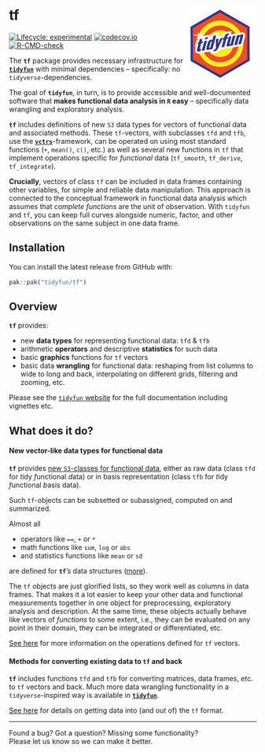 
<!-- README.md is generated from README.Rmd. Please edit that file -->

# tf <a href="https://tidyfun.github.io/tf/"><img src="https://github.com/tidyfun/tidyfun/blob/master/man/figures/logo.gif?raw=true" align="right" height="150" alt="tf website" /></a>

<!-- badges: start -->

[![Lifecycle:
experimental](https://img.shields.io/badge/lifecycle-experimental-orange.svg)](https://lifecycle.r-lib.org/articles/stages.html#experimental)
[![codecov.io](https://codecov.io/github/tidyfun/tf/coverage.svg?branch=main)](https://codecov.io/github/tidyfun/tf/branch/main)
[![R-CMD-check](https://github.com/tidyfun/tf/actions/workflows/full-check.yaml/badge.svg)](https://github.com/tidyfun/tf/actions/workflows/full-check.yaml)
<!-- badges: end -->

The **`tf`** package provides necessary infrastructure for
[**`tidyfun`**](https://tidyfun.github.io/tidyfun) with minimal
dependencies – specifically: no `tidyverse`-dependencies.

The goal of **`tidyfun`**, in turn, is to provide accessible and
well-documented software that **makes functional data analysis in `R`
easy** – specifically data wrangling and exploratory analysis.

**`tf`** includes definitions of new `S3` data types for vectors of
functional data and associated methods. These `tf`-vectors, with
subclasses `tfd` and `tfb`, use the
[**`vctrs`**](https://vctrs.r-lib.org/)-framework, can be operated on
using most standard functions (`+`, `mean()`, `c()`, etc.) as well as
several new functions in `tf` that implement operations specific for
*functional* data (`tf_smooth`, `tf_derive`, `tf_integrate`).

**Crucially**, vectors of class `tf` can be included in data frames
containing other variables, for simple and reliable data manipulation.
This approach is connected to the conceptual framework in functional
data analysis which assumes that *complete functions* are the unit of
observation. With `tidyfun` and `tf`, you can keep full curves alongside
numeric, factor, and other observations on the same subject in one data
frame.

## Installation

You can install the latest release from GitHub with:

``` r
pak::pak("tidyfun/tf")
```

## Overview

**`tf`** provides:

- new **data types** for representing functional data: `tfd` & `tfb`
- arithmetic **operators** and descriptive **statistics** for such data
- basic **graphics** functions for `tf` vectors
- basic data **wrangling** for functional data: reshaping from list
  columns to wide to long and back, interpolating on different grids,
  filtering and zooming, etc.

Please see the [`tidyfun` website](https://tidyfun.github.io/tidyfun)
for the full documentation including vignettes etc.

## What does it do?

#### New vector-like data types for functional data

**`tf`** provides [new `S3`-classes for functional
data](https://tidyfun.github.io/tidyfun/reference/index.html#section-tf-sub-classes-constructors-converters),
either as raw data (class `tfd` for *t*idy *f*unctional *d*ata) or in
basis representation (class `tfb` for *t*idy *f*unctional *b*asis data).

Such `tf`-objects can be subsetted or subassigned, computed on and
summarized.

Almost all

- operators like `==`, `+` or `*`
- math functions like `sum`, `log` or `abs`
- and statistics functions like `mean` or `sd`

are defined for **`tf`**’s data structures
([more](https://tidyfun.github.io/tidyfun/reference/index.html#section-arithmetic-logical-and-summary-functions)).

The `tf` objects are just glorified lists, so they work well as columns
in data frames. That makes it a lot easier to keep your other data and
functional measurements together in one object for preprocessing,
exploratory analysis and description. At the same time, these objects
actually behave like vectors of *functions* to some extent, i.e., they
can be evaluated on any point in their domain, they can be integrated or
differentiated, etc.

[See
here](https://tidyfun.github.io/tidyfun/articles/x01_tf_Vectors.html)
for more information on the operations defined for `tf` vectors.

#### Methods for converting existing data to `tf` and back

**`tf`** includes functions `tfd` and `tfb` for converting matrices,
data frames, etc. to `tf` vectors and back. Much more data wrangling
functionality in a `tidyverse`-inspired way is available in
[**`tidyfun`**](https://tidyfun.github.io/tidyfun).

[See
here](https://tidyfun.github.io/tidyfun/articles/x02_Conversion.html)
for details on getting data into (and out of) the `tf` format.

------------------------------------------------------------------------

Found a bug? Got a question? Missing some functionality?  
Please let us know so we can make it better.

